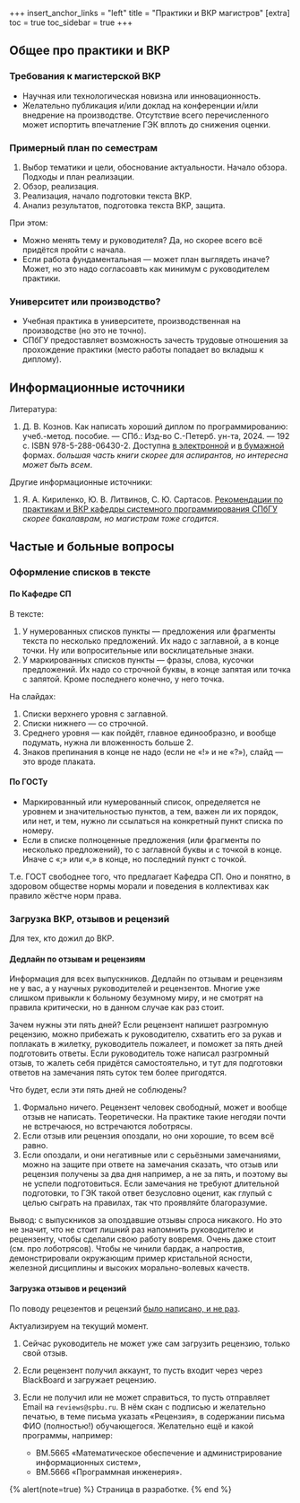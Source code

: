 +++
insert_anchor_links = "left"
title = "Практики и ВКР магистров"
[extra]
toc = true
toc_sidebar = true
+++

## Общее про практики и ВКР

### Требования к магистерской ВКР

- Научная или технологическая новизна или инновационность.
- Желательно публикация и/или доклад на конференции и/или внедрение на производстве.
  Отсутствие всего перечисленного может испортить впечатление ГЭК вплоть до снижения оценки.

### Примерный план по семестрам

1. Выбор тематики и цели, обоснование актуальности. Начало обзора. Подходы и план реализации.
2. Обзор, реализация.
3. Реализация, начало подготовки текста ВКР.
4. Анализ результатов, подготовка текста ВКР, защита.

При этом:

- Можно менять тему и руководителя? Да, но скорее всего всё придётся пройти с начала.
- Если работа фундаментальная — может план выглядеть иначе? Может, но это надо согласоавть
  как минимум с руководителем практики.

### Университет или производство?

- Учебная практика в университете, производственная на производстве (но это не точно).
- СПбГУ предоставляет возможность зачесть трудовые отношения за прохождение практики (место работы попадает во вкладыш к диплому).

## Информационные источники

Литература:

1. Д. В. Кознов. Как написать хороший диплом по программированию: учеб.-метод. пособие. — СПб.: Изд-во С.-Петерб. ун-та,
   2024. — 192 с. ISBN 978-5-288-06430-2.
   Доступна [в электронной](https://www.litres.ru/book/d-v-koznov/kak-napisat-horoshiy-diplom-po-programmirovaniu-71081692/)
   и [в бумажной](https://www.ozon.ru/product/kak-napisat-horoshiy-diplom-po-programmirovaniyu-koznov-dmitriy-vladimirovich-1682790037/) формах.
   *большая часть книги скорее для аспирантов, но интересна может быть всем*.

Другие информационные источники:

1. Я. А. Кириленко, Ю. В. Литвинов, C. Ю. Сартасов. [Рекомендации по практикам и ВКР кафедры системного программирования
   СПбГУ](/docs/guides/2023-08-09_Practices_Guide.pdf) *скорее бакалаврам, но магистрам тоже сгодится*.

<!-- 2. Ю. В. Литвинов. Методическое пособие по выпускным квалификационным работам кафедры системного программирования. -->

## Частые и больные вопросы

### Оформление списков в тексте

####  По Кафедре СП

В тексте:

1.  У нумерованных списков пункты — предложения или фрагменты
    текста по несколько предложений. Их надо с заглавной, а в конце
    точки. Ну или вопросительные или восклицательные знаки.
2.  У маркированных списков пункты — фразы, слова, кусочки
    предложений. Их надо со строчной буквы, в конце запятая или
    точка с запятой. Кроме последнего конечно, у него точка.

На слайдах:

1.  Списки верхнего уровня с заглавной.
2.  Списки нижнего — со строчной.
3.  Среднего уровня — как пойдёт, главное единообразно, и вообще
    подумать, нужна ли вложенность больше 2.
4.  Знаков препинания в конце не надо (если не «!» и не «?»), слайд —
    это вроде плаката.

#### По ГОСТу

- Маркированный или нумерованный список, определяется не уровнем и
  значительностью пунктов, а тем, важен ли их порядок, или нет, и
  тем, нужно ли ссылаться на конкретный пункт списка по номеру.
- Если в списке полноценные предложения (или фрагменты по несколько
  предложений), то с заглавной буквы и с точкой в конце.
  Иначе с «;» или «,» в конце, но последний пункт с точкой.

Т.е. ГОСТ свободнее того, что предлагает Кафедра СП. Оно и
понятно, в здоровом обществе нормы морали и поведения в коллективах
как правило жёстче норм права.

### Загрузка ВКР, отзывов и рецензий

Для тех, кто дожил до ВКР.

#### Дедлайн по отзывам и рецензиям

Информация для всех выпускников. Дедлайн по отзывам и рецензиям не у
вас, а у научных руководителей и рецензентов. Многие уже слишком привыкли к
больному безумному миру, и не смотрят на правила критически, но в
данном случае как раз стоит.

Зачем нужны эти пять дней? Если рецензент напишет разгромную
рецензию, можно прибежать к руководителю, схватить его за рукав и поплакать в жилетку,
руководитель пожалеет, и поможет за пять дней подготовить ответы. Если руководитель
тоже написал разгромный отзыв, то жалеть себя придётся самостоятельно, и тут
для подготовки ответов на замечания пять суток тем более пригодятся.

Что будет, если эти пять дней не соблюдены?

1.  Формально ничего. Рецензент человек свободный, может и вообще
    отзыв не написать. Теоретически. На практике такие негодяи почти не
    встречаюся, но встречаются лоботрясы.
2.  Если отзыв или рецензия опоздали, но они хорошие, то всем
    всё равно.
3.  Если опоздали, и они негативные или с серьёзными замечаниями,
    можно на защите при ответе на замечания сказать, что отзыв или
    рецензия получены за два дня например, а не за пять, и поэтому
    вы не успели подготовиться. Если замечания не требуют длительной
    подготовки, то ГЭК такой ответ безусловно оценит, как глупый с
    целью сыграть на правилах, так что проявляйте благоразумие.

Вывод: с выпускников за опоздавшие отзывы спроса никакого. Но это не
значит, что не стоит лишний раз напомнить руководителю и рецензенту,
чтобы сделали свою работу вовремя. Очень даже стоит (см. про
лоботрясов). Чтобы не чинили бардак, а напростив, демонстрировали
окружающим пример кристальной ясности, железной дисциплины и высоких
морально-волевых качеств.

#### Загрузка отзывов и рецензий

По поводу рецезентов и рецензий [было написано, и не раз](https://guestbook.spbu.ru/prorektory-spbgu/lavrikova-marina-yurevna/10348-croki-sdachi-otzyvov-na-vkr.html).

Актуализируем на текущий момент.

1.  Сейчас руководитель не может уже сам загрузить рецензию,
    только свой отзыв.
2.  Если рецензент получил аккаунт, то пусть входит через через
    BlackBoard и загружает рецензию.
3.  Если не получил или не может справиться, то пусть отправляет Email
    на `reviews@spbu.ru`. В нём скан с подписью и желательно печатью,
    в теме письма указать «Рецензия», в содержании письма ФИО (полностью!)
    обучающегося. Желательно ещё и какой программы, например:

    - ВМ.5665 «Математическое обеспечение и администрирование информационных систем»,
    - ВМ.5666 «Программная инженерия».

{% alert(note=true) %}
Страница в разработке.
{% end %}
